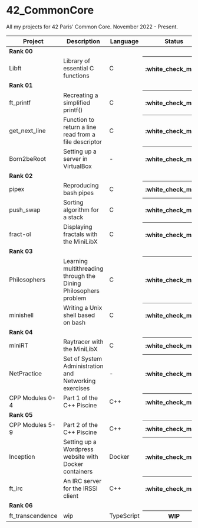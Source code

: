 # 42_CommonCore
All my projects for 42 Paris' Common Core. November 2022 - Present.

<table>
  <thead>
    <tr>
      <th>Project</th>
      <th>Description</th>
      <th>Language</th>
      <th>Status</th>
    </tr>
  </thead>
  <tbody>
    <tr>
      <td colspan="4"><b>Rank 00</b></td>
    </tr>
    <tr>
      <td>Libft</td>
      <td>Library of essential C functions</td>
      <td>C</td>
      <th>:white_check_mark:</th>
    </tr>
    <tr>
      <td colspan="4"><b>Rank 01</b></td>
    </tr>
    <tr>
      <td>ft_printf</td>
      <td>Recreating a simplified printf()</td>
      <td>C</a></td>
      <th>:white_check_mark:</th>
    </tr>
    <tr>
      <td>get_next_line</td>
      <td>Function to return a line read from a file descriptor</td>
      <td>C</td>
      <th>:white_check_mark:</th>
    </tr>
    <tr>
      <td>Born2beRoot</td>
      <td>Setting up a server in VirtualBox</td>
      <td> - </td>
      <th>:white_check_mark:</th>
    </tr>
    <tr>
      <td colspan="4"><b>Rank 02</b></td>
    </tr>
    <tr>
      <td>pipex</td>
      <td>Reproducing bash pipes</td>
      <td>C</a></td>
      <th>:white_check_mark:</th>
    </tr>
    <tr>
      <td>push_swap</td>
      <td>Sorting algorithm for a stack</td>
      <td>C</a></td>
      <th>:white_check_mark:</th>
    </tr>
    <tr>
      <td>fract-ol</td>
      <td>Displaying fractals with the MiniLibX</td>
      <td>C</a></td>
      <th>:white_check_mark:</th>
    </tr>
    <tr>
      <td colspan="4"><b>Rank 03</b></td>
    </tr>
    <tr>
      <td>Philosophers</td>
      <td>Learning multithreading through the Dining Philosophers problem</td>
      <td>C</a></td>
      <th>:white_check_mark:</th>
    </tr>
    <tr>
      <td>minishell</td>
      <td>Writing a Unix shell based on bash</td>
      <td>C</a></td>
      <th>:white_check_mark:</th>
    </tr>
    <tr>
      <td colspan="4"><b>Rank 04</b></td>
    </tr>
    <tr>
      <td>miniRT</td>
      <td>Raytracer with the MiniLibX</td>
      <td>C</a></td>
      <th>:white_check_mark:</th>
    </tr>
    <tr>
      <td>NetPractice</td>
      <td>Set of System Administration and Networking exercises</td>
      <td> - </a></td>
      <th>:white_check_mark:</th>
    </tr>
    <tr>
      <td>CPP Modules 0-4</td>
      <td>Part 1 of the C++ Piscine</td>
      <td>C++</a></td>
      <th>:white_check_mark:</th>
    </tr>
    <tr>
      <td colspan="4"><b>Rank 05</b></td>
    </tr>
    <tr>
      <td>CPP Modules 5-9</td>
      <td>Part 2 of the C++ Piscine</td>
      <td>C++</a></td>
      <th>:white_check_mark:</th>
    </tr>
    <tr>
      <td>Inception</td>
      <td>Setting up a Wordpress website with Docker containers</td>
      <td>Docker</a></td>
      <th>:white_check_mark:</th>
    </tr>
    <tr>
      <td>ft_irc</td>
      <td>An IRC server for the IRSSI client</td>
      <td>C++</a></td>
      <th>:white_check_mark:</th>
    </tr>
    <tr>
      <td colspan="4"><b>Rank 06</b></td>
    </tr>
    <tr>
      <td>ft_transcendence</td>
      <td>wip</td>
      <td>TypeScript</a></td>
      <th>WIP</th>
    </tr>
    
